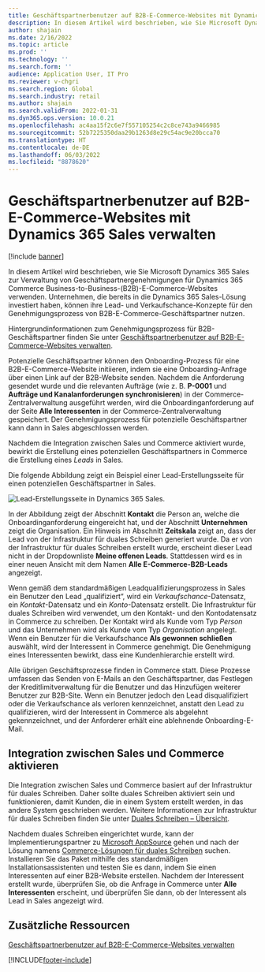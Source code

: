 ```yaml
---
title: Geschäftspartnerbenutzer auf B2B-E-Commerce-Websites mit Dynamics 365 Sales verwalten
description: In diesem Artikel wird beschrieben, wie Sie Microsoft Dynamics 365 Sales zur Verwaltung von Geschäftspartnergenehmigungen für Dynamics 365 Commerce Business-to-Business-(B2B)-E-Commerce-Websites verwenden.
author: shajain
ms.date: 2/16/2022
ms.topic: article
ms.prod: ''
ms.technology: ''
ms.search.form: ''
audience: Application User, IT Pro
ms.reviewer: v-chgri
ms.search.region: Global
ms.search.industry: retail
ms.author: shajain
ms.search.validFrom: 2022-01-31
ms.dyn365.ops.version: 10.0.21
ms.openlocfilehash: ac4aa15f2c6e7f557105254c2c8ce743a9466985
ms.sourcegitcommit: 52b7225350daa29b1263d8e29c54ac9e20bcca70
ms.translationtype: HT
ms.contentlocale: de-DE
ms.lasthandoff: 06/03/2022
ms.locfileid: "8878620"
---
```

# <a name="manage-business-partner-users-on-b2b-e-commerce-websites-using-dynamics-365-sales"></a>Geschäftspartnerbenutzer auf B2B-E-Commerce-Websites mit Dynamics 365 Sales verwalten

[!include [banner](../../includes/banner.md)]

In diesem Artikel wird beschrieben, wie Sie Microsoft Dynamics 365 Sales zur Verwaltung von Geschäftspartnergenehmigungen für Dynamics 365 Commerce Business-to-Business-(B2B)-E-Commerce-Websites verwenden. Unternehmen, die bereits in die Dynamics 365 Sales-Lösung investiert haben, können ihre Lead- und Verkaufschance-Konzepte für den Genehmigungsprozess von B2B-E-Commerce-Geschäftspartner nutzen.

Hintergrundinformationen zum Genehmigungsprozess für B2B-Geschäftspartner finden Sie unter [Geschäftspartnerbenutzer auf B2B-E-Commerce-Websites verwalten](manage-b2b-users.md).

Potenzielle Geschäftspartner können den Onboarding-Prozess für eine B2B-E-Commerce-Website initiieren, indem sie eine Onboarding-Anfrage über einen Link auf der B2B-Website senden. Nachdem die Anforderung gesendet wurde und die relevanten Aufträge (wie z. B. **P-0001** und **Aufträge und Kanalanforderungen synchronisieren**) in der Commerce-Zentralverwaltung ausgeführt werden, wird die Onboardinganforderung auf der Seite **Alle Interessenten** in der Commerce-Zentralverwaltung gespeichert. Der Genehmigungsprozess für potenzielle Geschäftspartner kann dann in Sales abgeschlossen werden.

Nachdem die Integration zwischen Sales und Commerce aktiviert wurde, bewirkt die Erstellung eines potenziellen Geschäftspartners in Commerce die Erstellung eines *Leads* in Sales.

Die folgende Abbildung zeigt ein Beispiel einer Lead-Erstellungsseite für einen potenziellen Geschäftspartner in Sales.

![Lead-Erstellungsseite in Dynamics 365 Sales.](../media/LeadInSales.png)

In der Abbildung zeigt der Abschnitt **Kontakt** die Person an, welche die Onboardinganforderung eingereicht hat, und der Abschnitt **Unternehmen** zeigt die Organisation. Ein Hinweis im Abschnitt **Zeitskala** zeigt an, dass der Lead von der Infrastruktur für duales Schreiben generiert wurde. Da er von der Infrastruktur für duales Schreiben erstellt wurde, erscheint dieser Lead nicht in der Dropdownliste **Meine offenen Leads**. Stattdessen wird es in einer neuen Ansicht mit dem Namen **Alle E-Commerce-B2B-Leads** angezeigt.

Wenn gemäß dem standardmäßigen Leadqualifizierungsprozess in Sales ein Benutzer den Lead „qualifiziert“, wird ein *Verkaufschance*-Datensatz, ein *Kontakt*-Datensatz und ein *Konto*-Datensatz erstellt. Die Infrastruktur für duales Schreiben wird verwendet, um den Kontakt- und den Kontodatensatz in Commerce zu schreiben. Der Kontakt wird als Kunde vom Typ *Person* und das Unternehmen wird als Kunde vom Typ *Organisation* angelegt. Wenn ein Benutzer für die Verkaufschance **Als gewonnen schließen** auswählt, wird der Interessent in Commerce genehmigt. Die Genehmigung eines Interessenten bewirkt, dass eine Kundenhierarchie erstellt wird.

Alle übrigen Geschäftsprozesse finden in Commerce statt. Diese Prozesse umfassen das Senden von E-Mails an den Geschäftspartner, das Festlegen der Kreditlimitverwaltung für die Benutzer und das Hinzufügen weiterer Benutzer zur B2B-Site. Wenn ein Benutzer jedoch den Lead disqualifiziert oder die Verkaufschance als verloren kennzeichnet, anstatt den Lead zu qualifizieren, wird der Interessent in Commerce als abgelehnt gekennzeichnet, und der Anforderer erhält eine ablehnende Onboarding-E-Mail.

## <a name="enable-integration-between-sales-and-commerce"></a>Integration zwischen Sales und Commerce aktivieren

Die Integration zwischen Sales und Commerce basiert auf der Infrastruktur für duales Schreiben. Daher sollte duales Schreiben aktiviert sein und funktionieren, damit Kunden, die in einem System erstellt werden, in das andere System geschrieben werden. Weitere Informationen zur Infrastruktur für duales Schreiben finden Sie unter [Duales Schreiben – Übersicht](/dynamics365/fin-ops-core/dev-itpro/data-entities/dual-write/dual-write-overview).

Nachdem duales Schreiben eingerichtet wurde, kann der Implementierungspartner zu [Microsoft AppSource](https://appsource.microsoft.com/) gehen und nach der Lösung namens [Commerce-Lösungen für duales Schreiben](https://partner.microsoft.com/dashboard/commercial-marketplace/offers/7ca1d8c9-dc79-4cb7-a82e-8dc96a25acca/overview) suchen. Installieren Sie das Paket mithilfe des standardmäßigen Installationsassistenten und testen Sie es dann, indem Sie einen Interessenten auf einer B2B-Website erstellen. Nachdem der Interessent erstellt wurde, überprüfen Sie, ob die Anfrage in Commerce unter **Alle Interessenten** erscheint, und überprüfen Sie dann, ob der Interessent als Lead in Sales angezeigt wird.

## <a name="additional-resources"></a>Zusätzliche Ressourcen

[Geschäftspartnerbenutzer auf B2B-E-Commerce-Websites verwalten](manage-b2b-users.md)

[!INCLUDE[footer-include](../../includes/footer-banner.md)]
